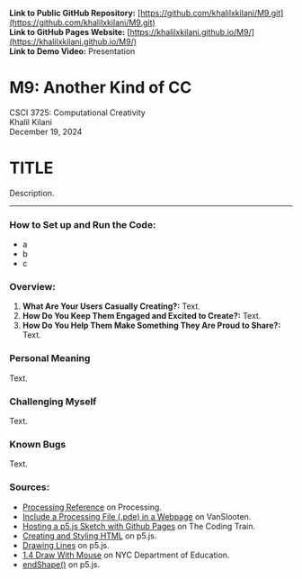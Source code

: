 **Link to Public GitHub Repository:** [https://github.com/khalilxkilani/M9.git](https://github.com/khalilxkilani/M9.git) \
**Link to GitHub Pages Website:** [https://khalilxkilani.github.io/M9/](https://khalilxkilani.github.io/M9/) \
**Link to Demo Video:** Presentation

# M9: Another Kind of CC
CSCI 3725: Computational Creativity \
Khalil Kilani \
December 19, 2024

# TITLE
Description.

***

### How to Set up and Run the Code:
* a
* b
* c

### Overview:
1. **What Are Your Users Casually Creating?:** Text.
2. **How Do You Keep Them Engaged and Excited to Create?:** Text.
3. **How Do You Help Them Make Something They Are Proud to Share?:** Text.


### Personal Meaning
Text.

### Challenging Myself
Text.

### Known Bugs
Text.

### Sources:
* [Processing Reference](https://processing.org/reference) on Processing.
* [Include a Processing File (.pde) in a Webpage](https://home.et.utwente.nl/slootenvanf/2017/10/03/include-processing-file-in-webpage/) on VanSlooten.
* [Hosting a p5.js Sketch with Github Pages](https://youtu.be/ZneWjyn18e8?feature=shared) on The Coding Train.
* [Creating and Styling HTML](https://p5js.org/tutorials/creating-styling-html/) on p5.js.
* [Drawing Lines](https://p5js.org/examples/animation-and-variables-drawing-lines/) on p5.js.
* [1.4 Draw With Mouse](https://nycdoe-cs4all.github.io/units/2/lessons/lesson_1.4) on NYC Department of Education.
* [endShape()](https://p5js.org/reference/p5/endShape/) on p5.js.
